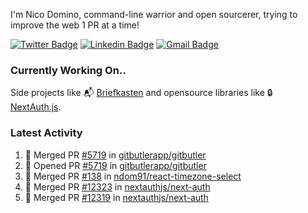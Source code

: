 
I'm Nico Domino, command-line warrior and open sourcerer, trying to improve the web 1 PR at a time!

[![Twitter Badge](https://img.shields.io/badge/-@ndom91-1ca0f1?style=flat-square&labelColor=1ca0f1&logo=twitter&logoColor=white&link=https://twitter.com/ndom91)](https://twitter.com/ndom91) [![Linkedin Badge](https://img.shields.io/badge/-ndom91-blue?style=flat-square&logo=Linkedin&logoColor=white&link=https://www.linkedin.com/in/ndom91/)](https://www.linkedin.com/in/ndom91/) [![Gmail Badge](https://img.shields.io/badge/-yo@ndo.dev-c14438?style=flat-square&logo=mail.ru&logoColor=white&link=mailto:yo@ndo.dev)](mailto:yo@ndo.dev)

### Currently Working On..

Side projects like 📬 [Briefkasten](https://briefkastenhq.com) and opensource libraries like 🔒 [NextAuth.js](https://github.com/nextauthjs/next-auth).

<!--START_SECTION_PROFILE_VIEWS:readme-info-->
<!--END_SECTION_PROFILE_VIEWS:readme-info-->

<!--START_SECTION_DAILY_COMMIT:readme-info-->
<!--END_SECTION_DAILY_COMMIT:readme-info-->

<!--START_SECTION_WEEKLY_COMMIT:readme-info-->
<!--END_SECTION_WEEKLY_COMMIT:readme-info-->

### Latest Activity

<!--START_SECTION:activity-->
1. 🎉 Merged PR [#5719](https://github.com/gitbutlerapp/gitbutler/pull/5719) in [gitbutlerapp/gitbutler](https://github.com/gitbutlerapp/gitbutler)
2. 💪 Opened PR [#5719](https://github.com/gitbutlerapp/gitbutler/pull/5719) in [gitbutlerapp/gitbutler](https://github.com/gitbutlerapp/gitbutler)
3. 🎉 Merged PR [#138](https://github.com/ndom91/react-timezone-select/pull/138) in [ndom91/react-timezone-select](https://github.com/ndom91/react-timezone-select)
4. 🎉 Merged PR [#12323](https://github.com/nextauthjs/next-auth/pull/12323) in [nextauthjs/next-auth](https://github.com/nextauthjs/next-auth)
5. 🎉 Merged PR [#12319](https://github.com/nextauthjs/next-auth/pull/12319) in [nextauthjs/next-auth](https://github.com/nextauthjs/next-auth)
<!--END_SECTION:activity-->

